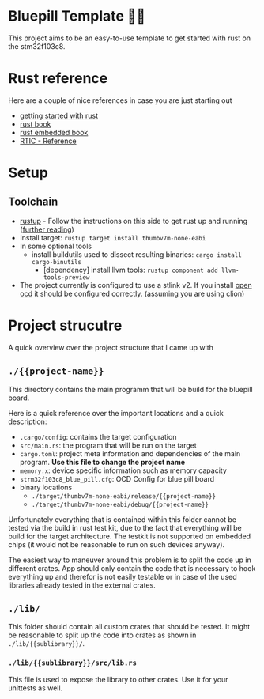 Bluepill Template 🔵💊
=========

This project aims to be an easy-to-use template to get started with rust on the stm32f103c8.

# Rust reference
Here are a couple of nice references in case you are just starting out
- [getting started with rust](https://www.rust-lang.org/learn/get-started)
- [rust book](https://doc.rust-lang.org/book/)
- [rust embedded book](https://docs.rust-embedded.org/book/)
- [RTIC - Reference](https://rtic.rs/1/book/en/)

# Setup
## Toolchain
 - [rustup](rustup.rs/) - Follow the instructions on this side to get rust up and running 
([further reading](https://www.rust-lang.org/learn/get-started))
 - Install target: `rustup target install thumbv7m-none-eabi`
 - In some optional tools
   - install buildutils used to dissect resulting binaries: `cargo install cargo-binutils`
     - [dependency] install llvm tools: `rustup component add llvm-tools-preview`
 - The project currently is configured to use a stlink v2. If you install [open ocd](https://openocd.org) it should be 
configured correctly. (assuming you are using clion)


# Project strucutre
A quick overview over the project structure that I came up with

## `./{{project-name}}`
This directory contains the main programm that will be build for the bluepill board. 

Here is a quick reference over the important locations and a quick description:
 - `.cargo/config`: contains the target configuration
 - `src/main.rs`: the program that will be run on the target
 - `cargo.toml`: project meta information and dependencies of the main program. **Use this file to change the project name**
 - `memory.x`: device specific information such as memory capacity
 - `strm32f103c8_blue_pill.cfg`: OCD Config for blue pill board
 - binary locations
   - `./target/thumbv7m-none-eabi/release/{{project-name}}`
   - `./target/thumbv7m-none-eabi/debug/{{project-name}}`

Unfortunately everything that is contained within this folder cannot be tested via the build in rust test kit, due
to the fact that everything will be build for the target architecture.
The testkit is not supported on embedded chips (it would not be reasonable to run on such devices anyway).

The easiest way to maneuver around this problem is to split the code up in different crates.
App should only contain the code that is necessary to hook everything up and therefor is not easily testable or in case 
of the used libraries already tested in the external crates.

## `./lib/`
This folder should contain all custom crates that should be tested. It might be reasonable to split up the code into 
crates as shown in `./lib/{{sublibrary}}/`.

### `./lib/{{sublibrary}}/src/lib.rs`
This file is used to expose the library to other crates.
Use it for your unittests as well. 
